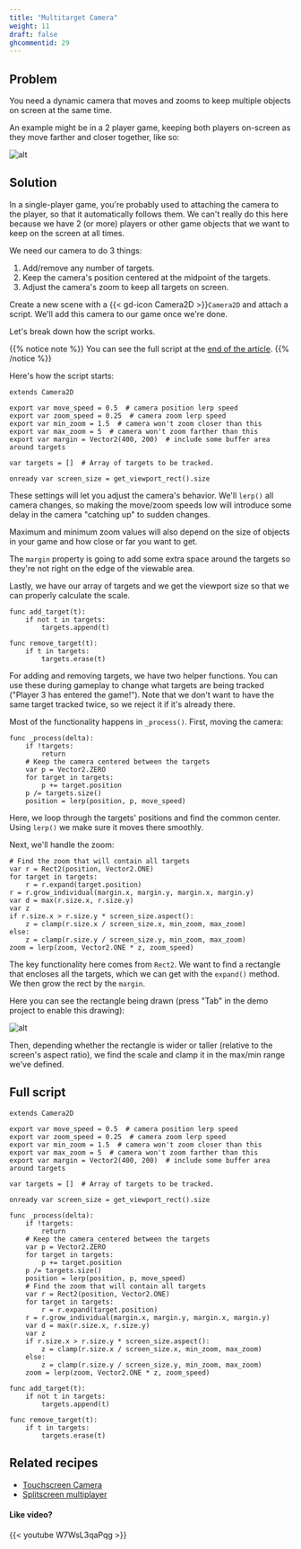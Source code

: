 ```yaml
---
title: "Multitarget Camera"
weight: 11
draft: false
ghcommentid: 29
---
```


## Problem

You need a dynamic camera that moves and zooms to keep multiple objects on screen at the same time.

An example might be in a 2 player game, keeping both players on-screen as they move farther and closer together, like so:

![alt](/godot_recipes/3.x/img/multi_cam_01.gif)

## Solution

In a single-player game, you're probably used to attaching the camera to the player, so that it automatically follows them. We can't really do this here because we have 2 (or more) players or other game objects that we want to keep on the screen at all times.

We need our camera to do 3 things:

1. Add/remove any number of targets.
1. Keep the camera's position centered at the midpoint of the targets.
1. Adjust the camera's zoom to keep all targets on screen.

Create a new scene with a {{< gd-icon Camera2D >}}`Camera2D` and attach a script. We'll add this camera to our game once we're done.

Let's break down how the script works.

{{% notice note %}}
You can see the full script at the [end of the article](#full-script).
{{% /notice %}}

Here's how the script starts:

```gdscript
extends Camera2D

export var move_speed = 0.5  # camera position lerp speed
export var zoom_speed = 0.25  # camera zoom lerp speed
export var min_zoom = 1.5  # camera won't zoom closer than this
export var max_zoom = 5  # camera won't zoom farther than this
export var margin = Vector2(400, 200)  # include some buffer area around targets

var targets = []  # Array of targets to be tracked.

onready var screen_size = get_viewport_rect().size
```

These settings will let you adjust the camera's behavior. We'll `lerp()` all camera changes, so making the move/zoom speeds low will introduce some delay in the camera "catching up" to sudden changes.

Maximum and minimum zoom values will also depend on the size of objects in your game and how close or far you want to get.

The `margin` property is going to add some extra space around the targets so they're not right on the edge of the viewable area.

Lastly, we have our array of targets and we get the viewport size so that we can properly calculate the scale.

```gdscript
func add_target(t):
    if not t in targets:
        targets.append(t)

func remove_target(t):
    if t in targets:
        targets.erase(t)
```

For adding and removing targets, we have two helper functions. You can use these during gameplay to change what targets are being tracked ("Player 3 has entered the game!"). Note that we don't want to have the same target tracked twice, so we reject it if it's already there.

Most of the functionality happens in `_process()`. First, moving the camera:

```gdscript
func _process(delta):
    if !targets:
        return
    # Keep the camera centered between the targets
    var p = Vector2.ZERO
    for target in targets:
        p += target.position
    p /= targets.size()
    position = lerp(position, p, move_speed)
```

Here, we loop through the targets' positions and find the common center. Using `lerp()` we make sure it moves there smoothly.

Next, we'll handle the zoom:

```gdscript
# Find the zoom that will contain all targets
var r = Rect2(position, Vector2.ONE)
for target in targets:
    r = r.expand(target.position)
r = r.grow_individual(margin.x, margin.y, margin.x, margin.y)
var d = max(r.size.x, r.size.y)
var z
if r.size.x > r.size.y * screen_size.aspect():
    z = clamp(r.size.x / screen_size.x, min_zoom, max_zoom)
else:
    z = clamp(r.size.y / screen_size.y, min_zoom, max_zoom)
zoom = lerp(zoom, Vector2.ONE * z, zoom_speed)
```

The key functionality here comes from `Rect2`. We want to find a rectangle that encloses all the targets, which we can get with the `expand()` method. We then grow the rect by the `margin`.

Here you can see the rectangle being drawn (press "Tab" in the demo project to enable this drawing):

![alt](/godot_recipes/3.x/img/multi_cam_02.gif)

Then, depending whether the rectangle is wider or taller (relative to the screen's aspect ratio), we find the scale and clamp it in the max/min range we've defined.

## Full script

```gdscript
extends Camera2D

export var move_speed = 0.5  # camera position lerp speed
export var zoom_speed = 0.25  # camera zoom lerp speed
export var min_zoom = 1.5  # camera won't zoom closer than this
export var max_zoom = 5  # camera won't zoom farther than this
export var margin = Vector2(400, 200)  # include some buffer area around targets

var targets = []  # Array of targets to be tracked.

onready var screen_size = get_viewport_rect().size

func _process(delta):
    if !targets:
        return
    # Keep the camera centered between the targets
    var p = Vector2.ZERO
    for target in targets:
        p += target.position
    p /= targets.size()
    position = lerp(position, p, move_speed)
    # Find the zoom that will contain all targets
    var r = Rect2(position, Vector2.ONE)
    for target in targets:
        r = r.expand(target.position)
    r = r.grow_individual(margin.x, margin.y, margin.x, margin.y)
    var d = max(r.size.x, r.size.y)
    var z
    if r.size.x > r.size.y * screen_size.aspect():
        z = clamp(r.size.x / screen_size.x, min_zoom, max_zoom)
    else:
        z = clamp(r.size.y / screen_size.y, min_zoom, max_zoom)
    zoom = lerp(zoom, Vector2.ONE * z, zoom_speed)

func add_target(t):
    if not t in targets:
        targets.append(t)

func remove_target(t):
    if t in targets:
        targets.erase(t)
```

<!-- {{% notice note %}}
Download the project file here: [multitarget_camera2d.zip](/godot_recipes/3.x/files/multitarget_camera2d.zip)
{{% /notice %}} -->

## Related recipes

- [Touchscreen Camera](/godot_recipes/3.x/2d/touchscreen_camera/)
- [Splitscreen multiplayer](/godot_recipes/3.x/2d/splitscreen_demo/)

#### Like video?

{{< youtube W7WsL3qaPqg >}}